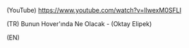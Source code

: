 (YouTube) https://www.youtube.com/watch?v=lIwexM0SFLI

(TR) Bunun Hover'ında Ne Olacak - (Oktay Elipek)

(EN)
